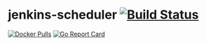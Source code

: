 # jenkins-scheduler [![Build Status](https://api.travis-ci.org/afarid/jenkins-scheduler.svg?branch=master)][travis]



[![Docker Pulls](https://img.shields.io/docker/pulls/amrfarid/jenkins-scheduler.svg?maxAge=604800)][hub]
[![Go Report Card](https://goreportcard.com/badge/github.com/prometheus/mysqld_exporter)](https://goreportcard.com/report/github.com/prometheus/mysqld_exporter)



[hub]: https://hub.docker.com/r/jenkins-scheduler
[travis]: https://travis-ci.org/afarid/jenkins-scheduler
[parsetime]: https://github.com/go-sql-driver/mysql#parsetime